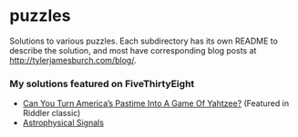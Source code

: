 # puzzles
Solutions to various puzzles. Each subdirectory has its own README to describe the solution, and most have corresponding blog posts at http://tylerjamesburch.com/blog/. 

### My solutions featured on FiveThirtyEight

- [Can You Turn America’s Pastime Into A Game Of Yahtzee?](https://fivethirtyeight.com/features/can-you-win-a-spelling-bee-if-you-know-99-percent-of-the-words/) (Featured in Riddler classic)
- [Astrophysical Signals](https://fivethirtyeight.com/features/can-you-win-a-spelling-bee-if-you-know-99-percent-of-the-words/)
